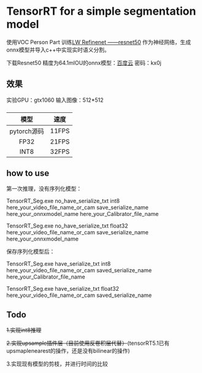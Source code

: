 TensorRT for a simple segmentation model
=======================================

使用VOC Person Part 训练[LW Refinenet ——resnet50](https://github.com/DrSleep/light-weight-refinenet) 作为神经网络，生成onnx模型并导入c++中实现实时语义分割。

下载Resnet50 精度为64.1mIOU的onnx模型：[百度云](https://pan.baidu.com/s/18oCAH1Eu2fNwbtsek7av1w) 密码：kx0j 

## 效果
实验GPU：gtx1060  输入图像：512*512

###
|模型|速度|
|:-----:|--------|
|pytorch源码|11FPS|
|FP32|21FPS|
|INT8|32FPS|

###

## how to use

第一次推理，没有序列化模型：


TensorRT_Seg.exe no_have_serialize_txt  int8  here_your_video_file_name_or_cam save_serialize_name here_your_onnxmodel_name here_your_Calibrator_file_name


TensorRT_Seg.exe no_have_serialize_txt  float32  here_your_video_file_name_or_cam save_serialize_name here_your_onnxmodel_name 


保存序列化模型后：


TensorRT_Seg.exe have_serialize_txt  int8  here_your_video_file_name_or_cam saved_serialize_name here_your_Calibrator_file_name


TensorRT_Seg.exe have_serialize_txt  float32  here_your_video_file_name_or_cam saved_serialize_name 


## Todo

~~1.实现int8推理~~

~~2.实现upsample插件层（目前使用反卷积层代替）~~(tensorRT5.1已有upsmaplenearest的操作，还是没有bilinear的操作)

3.实现现有模型的剪枝，并进行时间的比较
